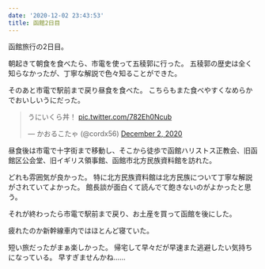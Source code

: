 ```yaml
---
date: '2020-12-02 23:43:53'
title: 函館2日目
---
```


函館旅行の2日目。

朝起きて朝食を食べたら、市電を使って五稜郭に行った。
五稜郭の歴史は全く知らなかったが、丁寧な解説で色々知ることができた。

そのあと市電で駅前まで戻り昼食を食べた。
こちらもまた食べやすくなめらかでおいしいうにだった。

<blockquote class="twitter-tweet"><p lang="ja" dir="ltr">うにいくら丼！ <a href="https://t.co/782Eh0Ncub">pic.twitter.com/782Eh0Ncub</a></p>&mdash; かおるこたゃ (@cordx56) <a href="https://twitter.com/cordx56/status/1333991971153592320?ref_src=twsrc%5Etfw">December 2, 2020</a></blockquote> <script async src="https://platform.twitter.com/widgets.js" charset="utf-8"></script> 

昼食後は市電で十字街まで移動し、そこから徒歩で函館ハリストス正教会、旧函館区公会堂、旧イギリス領事館、函館市北方民族資料館を訪れた。

どれも雰囲気が良かった。
特に北方民族資料館は北方民族について丁寧な解説がされていてよかった。
館長談が面白くて読んでて飽きないのがよかったと思う。

それが終わったら市電で駅前まで戻り、お土産を買って函館を後にした。

疲れたのか新幹線車内ではほとんど寝ていた。

短い旅だったがまぁ楽しかった。
帰宅して早々だが早速また逃避したい気持ちになっている。
早すぎませんかね……